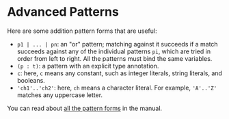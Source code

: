 # Advanced Patterns

Here are some addition pattern forms that are useful:

* `p1 | ... | pn`:  an "or" pattern; matching against it succeeds if
  a match succeeds against any of the individual patterns `pi`, which
  are tried in order from left to right.  All the patterns must bind
  the same variables.
* `(p : t)`:  a pattern with an explicit type annotation.
* `c`:  here, `c` means any constant, such as integer literals, 
  string literals, and booleans.
* `'ch1'..'ch2'`:  here, `ch` means a character literal.  For example,
  `'A'..'Z'` matches any uppercase letter.

You can read about [all the pattern forms][patterns] in the manual.

[patterns]: http://caml.inria.fr/pub/docs/manual-ocaml/patterns.html